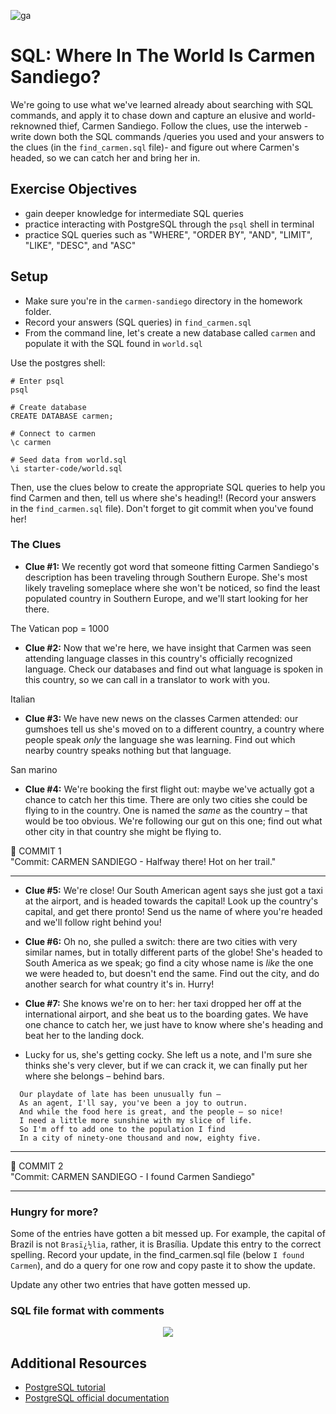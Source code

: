 ![ga](http://mobbook.generalassemb.ly/ga_cog.png)

# SQL: Where In The World Is Carmen Sandiego?

We're going to use what we've learned already about searching with SQL commands, and apply it to chase down and capture an elusive and world-reknowned thief, Carmen Sandiego. Follow the clues, use the interweb - write down both the SQL commands /queries you used and your answers to the clues (in the `find_carmen.sql` file)- and figure out where Carmen's headed, so we can catch her and bring her in.

## Exercise Objectives

- gain deeper knowledge for intermediate SQL queries
- practice interacting with PostgreSQL through the `psql` shell in terminal
- practice SQL queries such as "WHERE", "ORDER BY", "AND", "LIMIT", "LIKE", "DESC", and "ASC"

## Setup

- Make sure you're in the `carmen-sandiego` directory in the homework folder.
- Record your answers (SQL queries) in `find_carmen.sql`
- From the command line, let's create a new database called ```carmen``` and populate it with the SQL found in ```world.sql```


Use the postgres shell:
  ```
  # Enter psql
  psql

  # Create database
  CREATE DATABASE carmen;

  # Connect to carmen
  \c carmen

  # Seed data from world.sql
  \i starter-code/world.sql
  ```

Then, use the clues below to create the appropriate SQL queries to help you find Carmen and then, tell us where she's heading!! (Record your answers in the `find_carmen.sql` file). Don't forget to git commit when you've found her!

### The Clues

  - **Clue #1:** We recently got word that someone fitting Carmen Sandiego's description has been traveling through Southern Europe. She's most likely traveling someplace where she won't be noticed, so find the least populated country in Southern Europe, and we'll start looking for her there.
  <!-- SELECT name, region, population FROM country WHERE region='Southern Europe' ORDER BY population; -->
  The Vatican pop = 1000

  - **Clue #2:** Now that we're here, we have insight that Carmen was seen attending language classes in this country's officially recognized language. Check our databases and find out what language is spoken in this country, so we can call in a translator to work with you.
  <!-- SELECT language FROM countrylanguage WHERE countrycode = 'VAT'; -->
  Italian


  - **Clue #3:** We have new news on the classes Carmen attended: our gumshoes tell us she's moved on to a different country, a country where people speak *only* the language she was learning. Find out which nearby country speaks nothing but that language.
  <!-- SELECT * FROM countrylanguage WHERE language = 'Italian' ORDER BY percentage DESC; -->

  San marino
  <!-- SELECT name FROM country WHERE code = 'SMR'; -->


  - **Clue #4:** We're booking the first flight out: maybe we've actually got a chance to catch her this time. There are only two cities she could be flying to in the country. One is named the *same* as the country – that would be too obvious. We're following our gut on this one; find out what other city in that country she might be flying to.

<!-- SELECT name FROM city WHERE countrycode = 'SMR'; -->

&#x1F534; COMMIT 1<br>
"Commit: CARMEN SANDIEGO - Halfway there! Hot on her trail."
<hr>

  - **Clue #5:** We're close! Our South American agent says she just got a taxi at the airport, and is headed towards the capital! Look up the country's capital, and get there pronto! Send us the name of where you're headed and we'll follow right behind you!

  - **Clue #6:** Oh no, she pulled a switch: there are two cities with very similar names, but in totally different parts of the globe! She's headed to South America as we speak; go find a city whose name is *like* the one we were headed to, but doesn't end the same. Find out the city, and do another search for what country it's in. Hurry!

  - **Clue #7:** She knows we're on to her: her taxi dropped her off at the international airport, and she beat us to the boarding gates. We have one chance to catch her, we just have to know where she's heading and beat her to the landing dock.

  - Lucky for us, she's getting cocky. She left us a note, and I'm sure she thinks she's very clever, but if we can crack it, we can finally put her where she belongs – behind bars.

```
  Our playdate of late has been unusually fun –
  As an agent, I'll say, you've been a joy to outrun.
  And while the food here is great, and the people – so nice!
  I need a little more sunshine with my slice of life.
  So I'm off to add one to the population I find
  In a city of ninety-one thousand and now, eighty five.
```
<hr>
&#x1F534; COMMIT 2<br>
"Commit: CARMEN SANDIEGO - I found Carmen Sandiego"
<hr>


### Hungry for more?
Some of the entries have gotten a bit messed up. For example, the capital of Brazil is not `Brasï¿½lia`, rather, it is Brasília. Update this entry to the correct spelling. Record your update, in the find_carmen.sql file (below `I found Carmen`), and do a query for one row and copy paste it to show the update.

Update any other two entries that have gotten messed up.


### SQL file format with comments

<p align="center">
  <img src ="http://s3.postimg.org/8386vdt43/Screen_Shot_2015_07_08_at_8_11_25_PM.png">
</p>



## Additional Resources

- [PostgreSQL tutorial](http://www.tutorialspoint.com/postgresql/)
- [PostgreSQL official documentation](http://www.postgresql.org/docs/)
